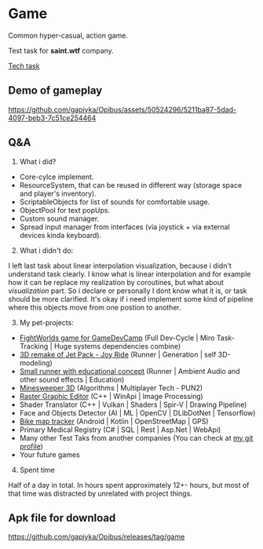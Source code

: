 # Game

Common hyper-casual, action game. 

Test task for **saint.wtf** company.

[Tech task](https://docs.google.com/document/d/1lYAqTC_itDfjB3ahedPrJLXCTkSM6haxG1Wqc4ovZAM/edit?usp=sharing)

## Demo of gameplay

https://github.com/gapiyka/Opibus/assets/50524296/5211ba87-5dad-4097-beb3-7c51ce254464

 
## Q&A

1. What i did?

- Core-cylce implement.
- ResourceSystem, that can be reused in different way (storage space and player's inventory).
- ScriptableObjects for list of sounds for comfortable usage.
- ObjectPool for text popUps.
- Custom sound manager.
- Spread input manager from interfaces (via joystick + via external devices kinda keyboard).

2. What i didn't do:

I left last task about linear interpolation visualization, because i didn't understand task clearly. 
I know what is linear interpolation and for example how it can be replace my realization by coroutines, but what about *visualization* part. 
So i declare or personally I dont know what it is, or task should be more clarified. 
It's okay if i need implement some kind of pipeline where this objects move from one postion to another. 

3. My pet-projects:

- [FightWorlds game for GameDevCamp](https://github.com/FightWorlds/FightWorldsUnity) (Full Dev-Cycle | Miro Task-Tracking | Huge systems dependencies combine)
- [3D remake of Jet Pack - Joy Ride](https://github.com/gapiyka/Unity-Projects/tree/main/JetPack-JoyRide%203D) (Runner | Generation | self 3D-modeling)
- [Small runner with educational concept](https://github.com/gapiyka/Unity-Projects/tree/main/The%20Outcast) (Runner | Ambient Audio and other sound effects | Education)
- [Minesweeper 3D](https://github.com/gapiyka/course-work) (Algorithms | Multiplayer Tech - PUN2)
- [Raster Graphic Editor](https://github.com/gapiyka/OOP-Labs/tree/main/rgr) (C++ | WinApi | Image Processing)
- Shader Translator (C++ | Vulkan | Shaders | Spir-V | Drawing Pipeline)
- Face and Objects Detector (AI | ML | OpenCV | DLibDotNet | Tensorflow)
- [Bike map tracker](https://github.com/gapiyka/KyivWalker) (Android | Kotlin | OpenStreetMap | GPS)
- Primary Medical Registry (C# | SQL | Rest | Asp.Net | WebApi)
- Many other Test Taks from another companies (You can check at [my git profile](https://github.com/gapiyka))
- Your future games


4. Spent time

Half of a day in total. In hours spent approximately 12+- hours, but most of that time was distracted by unrelated with project things.

## Apk file for download
https://github.com/gapiyka/Opibus/releases/tag/game

